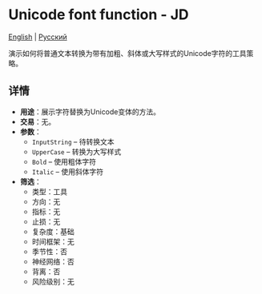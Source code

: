 # Unicode font function - JD
[English](README.md) | [Русский](README_ru.md)

演示如何将普通文本转换为带有加粗、斜体或大写样式的Unicode字符的工具策略。

## 详情

- **用途**：展示字符替换为Unicode变体的方法。
- **交易**：无。
- **参数**：
  - `InputString` – 待转换文本
  - `UpperCase` – 转换为大写样式
  - `Bold` – 使用粗体字符
  - `Italic` – 使用斜体字符
- **筛选**：
  - 类型：工具
  - 方向：无
  - 指标：无
  - 止损：无
  - 复杂度：基础
  - 时间框架：无
  - 季节性：否
  - 神经网络：否
  - 背离：否
  - 风险级别：无
